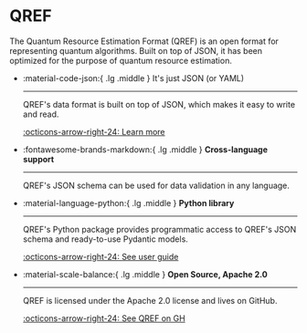 # QREF

The Quantum Resource Estimation Format (QREF) is an open format for representing
quantum algorithms. Built on top of JSON, it has been optimized for the purpose of quantum resource estimation.

<div class="grid cards" markdown>

-   :material-code-json:{ .lg .middle } It's just JSON (or YAML)

    ---

    QREF's data format is built on top of JSON, which makes it easy to
    write and read.

    [:octicons-arrow-right-24: Learn more](format.md)

-   :fontawesome-brands-markdown:{ .lg .middle } __Cross-language support__

    ---

    QREF's JSON schema can be used for data validation in any language.

-   :material-language-python:{ .lg .middle } __Python library__

    ---

    QREF's Python package provides programmatic access
    to QREF's JSON schema and ready-to-use Pydantic models.


    [:octicons-arrow-right-24: See user guide](library/userguide.md)

-   :material-scale-balance:{ .lg .middle } __Open Source, Apache 2.0__

    ---

    QREF is licensed under the Apache 2.0 license and lives on GitHub.

    [:octicons-arrow-right-24: See QREF on GH](https://github.com/psiq/qref)

</div>
